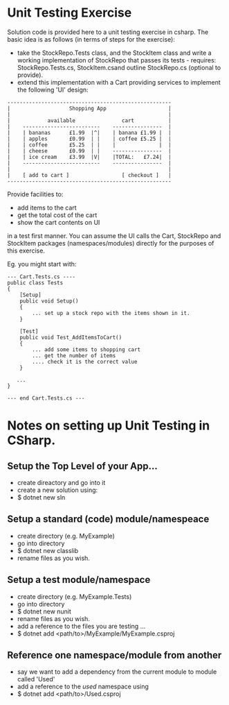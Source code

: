 # Unit Testing Exercise
Solution code is provided here to a unit testing exercise in csharp.
The basic idea is as follows (in terms of steps for the exercise):
* take the StockRepo.Tests class, and the StockItem class and write a working implementation of StockRepo that passes its tests - requires: StockRepo.Tests.cs, StockItem.csand outline StockRepo.cs (optional to provide).
* extend this implementation with a Cart providing services to implement the following 'UI' design:

```
-----------------------------------------------------
|                   Shopping App                    |
|                                                   |
|            available               cart           |
|    -------------------------    ----------------  |
|    | bananas 		£1.99  |^|    | banana £1.99 |  |
|    | apples   	£0.99  | |    | coffee £5.25 |  |
|    | coffee   	£5.25  | |    |              |  |  
|    | cheese   	£0.99  | |    ----------------  |
|    | ice cream    £3.99  |V|    |TOTAL:   £7.24|  |
|    -------------------------    ----------------  |
|                                                   |
|    [ add to cart ]                 [ checkout ]   |
-----------------------------------------------------      

```
Provide facilities to:
* add items to the cart
* get the total cost of the cart
* show the cart contents on UI

in a test first manner. You can assume the UI calls the Cart, StockRepo and StockItem packages (namespaces/modules) directly for the purposes of this exercise.

Eg. you might start with:
```
--- Cart.Tests.cs ----
public class Tests
{
	[Setup]
	public void Setup()
	{
   		... set up a stock repo with the items shown in it.
	}

	[Test]
	public void Test_AddItemsToCart()
	{ 
   		... add some items to shopping cart
   		... get the number of items
   		.... check it is the correct value
	}

   ...
}

--- end Cart.Tests.cs ---
```

# Notes on setting up Unit Testing in CSharp.

## Setup the Top Level of your App...
* create direactory and go into it
* create a new solution using:
* $ dotnet new sln

## Setup a standard (code) module/namespeace
* create directory (e.g. MyExample)
* go into directory
* $ dotnet new classlib
* rename files as you wish. 

## Setup a test module/namespace
* create directory (e.g. MyExample.Tests)
* go into directory
* $ dotnet new nunit
* rename files as you wish.
* add a reference to the files you are testing ...
* $ dotnet add <path/to>/MyExample/MyExample.csproj

## Reference one namespace/module from another
* say we want to add a dependency from the current module to module called 'Used'
* add a reference to the *used* namespace using
* $ dotnet add <path/to>/Used.csproj

